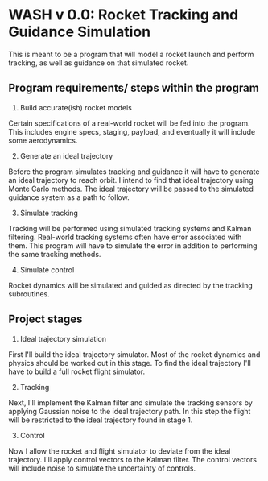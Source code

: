 # WASH v 0.0: Rocket Tracking and Guidance Simulation

This is meant to be a program that will model a rocket launch and perform tracking, as well as guidance on that simulated rocket.

## Program requirements/ steps within the program
1. Build accurate(ish) rocket models

Certain specifications of a real-world rocket will be fed into the program. This includes engine specs, staging, payload, and eventually it will include some aerodynamics.

2. Generate an ideal trajectory

Before the program simulates tracking and guidance it will have to generate an ideal trajectory to reach orbit. I intend to find that ideal trajectory using Monte Carlo methods. The ideal trajectory will be passed to the simulated guidance system as a path to follow.

3. Simulate tracking

Tracking will be performed using simulated tracking systems and Kalman filtering. Real-world tracking systems often have error associated with them. This program will have to simulate the error in addition to performing the same tracking methods.

4. Simulate control

Rocket dynamics will be simulated and guided as directed by the tracking subroutines.

## Project stages
1. Ideal trajectory simulation

First I'll build the ideal trajectory simulator. Most of the rocket dynamics and physics should be worked out in this stage. To find the ideal trajectory I'll have to build a full rocket flight simulator.

2. Tracking

Next, I'll implement the Kalman filter and simulate the tracking sensors by applying Gaussian noise to the ideal trajectory path. In this step the flight will be restricted to the ideal trajectory found in stage 1.

3. Control

Now I allow the rocket and flight simulator to deviate from the ideal trajectory. I'll apply control vectors to the Kalman filter. The control vectors will include noise to simulate the uncertainty of controls.
